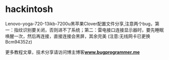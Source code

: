 # hackintosh

Lenovo-yoga-720-13ikb-7200u黑苹果Clover配置文件分享,注意两个bug，第一：指纹识别要关闭，否则进不了系统；第二：雷电接口连接显示器时，要先睡眠唤醒一次，然后再连接，直接连接会黑屏，其余完美 (注意:无线网卡已更换Bcm94352z)

更多教程文章，技术分享请访问博主博客<b><font color=#0099ff>www.bugprogrammer.me</font></b>